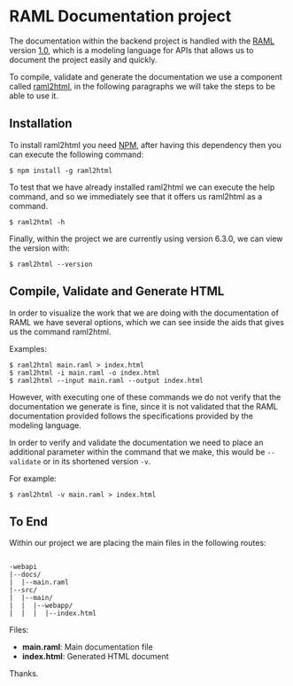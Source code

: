 # RAML Documentation project

The documentation within the backend project is handled with the [RAML](http://raml.org/ "RAML Official Page") version [1.0](https://github.com/raml-org/raml-spec/blob/master/versions/raml-10/raml-10.md/ "RAML Specification Language"), which is a modeling language for APIs that allows us to document the project easily and quickly.

To compile, validate and generate the documentation we use a component called [raml2html](https://www.npmjs.org/package/raml2html), in the following paragraphs we will take the steps to be able to use it.

## Installation

To install raml2html you need [NPM](https://www.npmjs.com/), after having this dependency then you can execute the following command:

```
$ npm install -g raml2html
```

To test that we have already installed raml2html we can execute the help command, and so we immediately see that it offers us raml2html as a command.

```
$ raml2html -h
```

Finally, within the project we are currently using version 6.3.0, we can view the version with:

```
$ raml2html --version
```

## Compile, Validate and Generate HTML

In order to visualize the work that we are doing with the documentation of RAML we have several options, which we can see inside the aids that gives us the command raml2html.

Examples:

```
$ raml2html main.raml > index.html
$ raml2html -i main.raml -o index.html
$ raml2html --input main.raml --output index.html
```

However, with executing one of these commands we do not verify that the documentation we generate is fine, since it is not validated that the RAML documentation provided follows the specifications provided by the modeling language.

In order to verify and validate the documentation we need to place an additional parameter within the command that we make, this would be `--validate` or in its shortened version `-v`.

For example:

```
$ raml2html -v main.raml > index.html
```

## To End

Within our project we are placing the main files in the following routes:

```

-webapi
|--docs/
|  |--main.raml
|--src/
|  |--main/
|  |  |--webapp/
|  |  |  |--index.html
```

Files:
- **main.raml**: Main documentation file
- **index.html**: Generated HTML document

Thanks.

